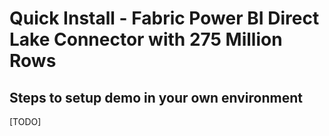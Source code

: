 # Quick Install - Fabric Power BI Direct Lake Connector with 275 Million Rows

## Steps to setup demo in your own environment

[TODO]